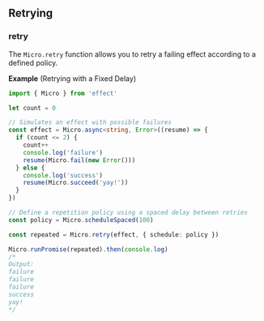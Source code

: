 ## Retrying

### retry

The `Micro.retry` function allows you to retry a failing effect according to a defined policy.

**Example** (Retrying with a Fixed Delay)

```ts twoslash
import { Micro } from 'effect'

let count = 0

// Simulates an effect with possible failures
const effect = Micro.async<string, Error>((resume) => {
  if (count <= 2) {
    count++
    console.log('failure')
    resume(Micro.fail(new Error()))
  } else {
    console.log('success')
    resume(Micro.succeed('yay!'))
  }
})

// Define a repetition policy using a spaced delay between retries
const policy = Micro.scheduleSpaced(100)

const repeated = Micro.retry(effect, { schedule: policy })

Micro.runPromise(repeated).then(console.log)
/*
Output:
failure
failure
failure
success
yay!
*/
```
